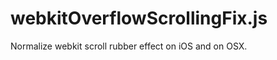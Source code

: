 webkitOverflowScrollingFix.js
=============================

 Normalize webkit scroll rubber effect on iOS and on OSX.
